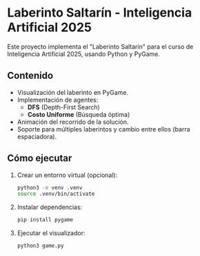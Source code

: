 # Laberinto Saltarín - Inteligencia Artificial 2025

Este proyecto implementa el "Laberinto Saltarín" para el curso de Inteligencia Artificial 2025, usando Python y PyGame.

## Contenido
- Visualización del laberinto en PyGame.
- Implementación de agentes:
  - **DFS** (Depth-First Search)
  - **Costo Uniforme** (Búsqueda óptima)
- Animación del recorrido de la solución.
- Soporte para múltiples laberintos y cambio entre ellos (barra espaciadora).

## Cómo ejecutar

1. Crear un entorno virtual (opcional):

    ```bash
    python3 -m venv .venv
    source .venv/bin/activate
    ```

2. Instalar dependencias:

    ```bash
    pip install pygame
    ```

3. Ejecutar el visualizador:

    ```bash
    python3 game.py
    ```

